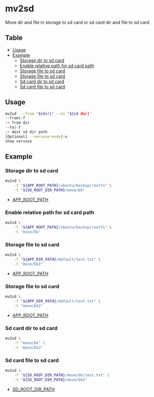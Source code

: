 # mv2sd

Move dir and file in storage to sd card or sd card dir and file to sd card

Table
-----------------

* [Usage](#usage)
* [Example](#example)
    * [Storage dir to sd card](#storage-dir-to-sd-card)
    * [Enable relative path for sd card path](#enable-relative-path-for-sd-card-path)
    * [Storage file to sd card](#storage-file-to-sd-card)
    * [Storage file to sd card](#storage-file-to-sd-card)
    * [Sd card dir to sd card](#sd-card-dir-to-sd-card)
    * [Sd card file to sd card](#sd-card-file-to-sd-card)


## Usage

```sh.sh
mv2sd  --from "${dir}" --to "${sd dir}"
--from|-f
-> from dir
--to|-t
-> dest sd dir path
[Optional] --vervose-mode|-v
show vervose
```

## Example

### Storage dir to sd card

```sh.sh
mv2sd \
	-f "${APP_ROOT_PATH}/ubuntu/backup/rootfs" \
	-t "${SD_ROOT_DIR_PATH}/move/bk"   
```

- [APP_ROOT_PATH](https://github.com/puutaro/CommandClick/blob/master/md/developer/ubuntu_env_variables.md#app_root_path)


### Enable relative path for sd card path

```sh.sh
mv2sd \
	-f "${APP_ROOT_PATH}/ubuntu/backup/rootfs" \
	-t "move/bk"
```

### Storage file to sd card

```sh.sh
mv2sd \
	-f "${APP_DIR_PATH}/default/test.txt" \
	-t "move/bk2"
```

- [APP_ROOT_PATH](https://github.com/puutaro/CommandClick/blob/master/md/developer/ubuntu_env_variables.md#app_dir_path)


### Storage file to sd card

```sh.sh
mv2sd \
	-f "${APP_DIR_PATH}/default/test.txt" \
	-t "move/bk2"
```

- [APP_ROOT_PATH](https://github.com/puutaro/CommandClick/blob/master/md/developer/ubuntu_env_variables.md#app_dir_path)

### Sd card dir to sd card

```sh.sh
mv2sd \
	-f "move/bk" \
	-t "move/bk2"
```

### Sd card file to sd card

```sh.sh
mv2sd \
	-f "${SD_ROOT_DIR_PATH}/move/bk/test.txt" \
	-t "${SD_ROOT_DIR_PATH}/move/bk2"
```

- [SD_ROOT_DIR_PATH](https://github.com/puutaro/CommandClick/blob/master/md/developer/ubuntu_env_variables.md#app_dir_path#sd_root_dir_path)
